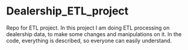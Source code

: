 # Dealership_ETL_project
Repo for ETL project.
In this project I am doing ETL processing on dealership data, to make some changes and manipulations on it. In the code, everything is described, so everyone can easily understand.
